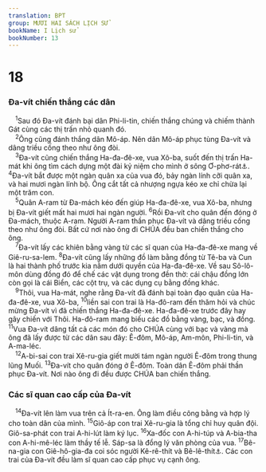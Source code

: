 ```yaml
---
translation: BPT
group: MƯƠI HAI SÁCH LỊCH SỬ
bookName: I Lịch sử 
bookNumber: 13
---
```


<div class="title"><h1>18</h1><h3>Đa-vít chiến thắng các dân</h3></div>
<span class="verse 1su_18_1"> <sup>1</sup>Sau đó Đa-vít đánh bại dân Phi-li-tin, chiến thắng chúng và chiếm thành Gát cùng các thị trấn nhỏ quanh đó.<br/></span>
<span class="verse 1su_18_2"> <sup>2</sup>Ông cũng đánh thắng dân Mô-áp. Nên dân Mô-áp phục tùng Đa-vít và dâng triều cống theo như ông đòi.<br/></span>
<span class="verse 1su_18_3"> <sup>3</sup>Đa-vít cũng chiến thắng Ha-đa-đê-xe, vua Xô-ba, suốt đến thị trấn Ha-mát khi ông tìm cách dựng một đài kỷ niệm cho mình ở sông Ơ-phơ-rát<a data-toggle="tooltip" data-placement="bottom" title="Hay “khi Ha-đa-đê-xe tìm cách bành trướng vương quốc mình đến sông Ơ-phơ-rát.”">⚓</a>.</span>
<span class="verse 1su_18_4"><sup>4</sup>Đa-vít bắt được một ngàn quân xa của vua đó, bảy ngàn lính cỡi quân xa, và hai mươi ngàn lính bộ. Ông cắt tất cả nhượng ngựa kéo xe chỉ chừa lại một trăm con.<br/></span>
<span class="verse 1su_18_5"> <sup>5</sup>Quân A-ram từ Đa-mách kéo đến giúp Ha-đa-đê-xe, vua Xô-ba, nhưng bị Đa-vít giết mất hai mươi hai ngàn người.</span>
<span class="verse 1su_18_6"><sup>6</sup>Rồi Đa-vít cho quân đến đóng ở Đa-mách, thuộc A-ram. Người A-ram thần phục Đa-vít và dâng triều cống theo như ông đòi. Bất cứ nơi nào ông đi CHÚA đều ban chiến thắng cho ông.<br/></span>
<span class="verse 1su_18_7"> <sup>7</sup>Đa-vít lấy các khiên bằng vàng từ các sĩ quan của Ha-đa-đê-xe mang về Giê-ru-sa-lem.</span>
<span class="verse 1su_18_8"><sup>8</sup>Đa-vít cũng lấy những đồ làm bằng đồng từ Tê-ba và Cun là hai thành phố trước kia nằm dưới quyền của Ha-đa-đê-xe. Về sau Sô-lô-môn dùng đồng đó để chế các vật dụng trong đền thờ: cái chậu đồng lớn còn gọi là cái Biển, các cột trụ, và các dụng cụ bằng đồng khác.<br/></span>
<span class="verse 1su_18_9"> <sup>9</sup>Thôi, vua Ha-mát, nghe rằng Đa-vít đã đánh bại toàn đạo quân của Ha-đa-đê-xe, vua Xô-ba,</span>
<span class="verse 1su_18_10"><sup>10</sup>liền sai con trai là Ha-đô-ram đến thăm hỏi và chúc mừng Đa-vít vì đã chiến thắng Ha-đa-đê-xe. Ha-đa-đê-xe trước đây hay gây chiến với Thôi. Ha-đô-ram mang biếu các đồ bằng vàng, bạc, và đồng.</span>
<span class="verse 1su_18_11"><sup>11</sup>Vua Đa-vít dâng tất cả các món đó cho CHÚA cùng với bạc và vàng mà ông đã lấy được từ các dân sau đây: Ê-đôm, Mô-áp, Am-môn, Phi-li-tin, và A-ma-léc.<br/></span>
<span class="verse 1su_18_12"> <sup>12</sup>A-bi-sai con trai Xê-ru-gia giết mười tám ngàn người Ê-đôm trong thung lũng Muối.</span>
<span class="verse 1su_18_13"><sup>13</sup>Đa-vít cho quân đóng ở Ê-đôm. Toàn dân Ê-đôm phải thần phục Đa-vít. Nơi nào ông đi đều được CHÚA ban chiến thắng.<br/></span>
<div class="title"><h3>Các sĩ quan cao cấp của Đa-vít</h3></div>
<span class="verse 1su_18_14"> <sup>14</sup>Đa-vít lên làm vua trên cả Ít-ra-en. Ông làm điều công bằng và hợp lý cho toàn dân của mình.</span>
<span class="verse 1su_18_15"><sup>15</sup>Giô-áp con trai Xê-ru-gia là tổng chỉ huy quân đội. Giô-sa-phát con trai A-hi-lút làm ký lục.</span>
<span class="verse 1su_18_16"><sup>16</sup>Xa-đốc con A-hi-túp và A-bia-tha con A-hi-mê-léc làm thầy tế lễ. Sáp-sa là đổng lý văn phòng của vua.</span>
<span class="verse 1su_18_17"><sup>17</sup>Bê-na-gia con Giê-hô-gia-đa coi sóc người Kê-rê-thít và Bê-lê-thít<a data-toggle="tooltip" data-placement="bottom" title="Đây là những cận vệ của vua.">⚓</a>. Các con trai của Đa-vít đều làm sĩ quan cao cấp phục vụ cạnh ông.<br/></span>
